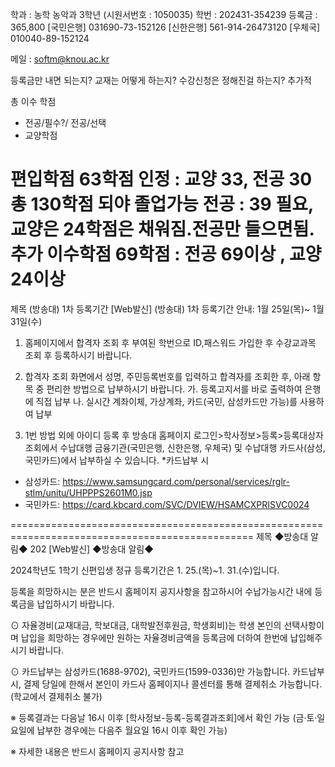 학과 : 농학
농악과 3학년 (시원서번호 : 1050035)
학번 : 202431-354239
등록금 : 365,800
[국민은행] 031690-73-152126 [신한은행] 561-914-26473120 [우체국] 010040-89-152124

메일 : softm@knou.ac.kr


등록금만 내면 되는지?
교재는 어떻게 하는지?
수강신청은 정해진걸 하는지?
추가적

총 이수 학점
 - 전공/필수?/ 전공/선택
 - 교양학점

편입학점 63학점 인정 : 교양 33, 전공 30
총 130학점 되야 졸업가능
전공 : 39 필요, 교양은 24학점은 채워짐.전공만 들으면됨.
추가 이수학점 69학점 : 전공 69이상 , 교양 24이상  
=================================================================================================

제목 (방송대) 1차 등록기간
[Web발신]
(방송대) 1차 등록기간 안내: 1월 25일(목)~ 1월 31일(수)

1. 홈페이지에서 합격자 조회 후 부여된 학번으로 ID,패스워드 가입한 후 수강교과목 조회 후 등록하시기 바랍니다.  

2. 합격자 조회 화면에서 성명, 주민등록번호를 입력하고 합격자를 조회한 후, 아래 항목 중 편리한 방법으로 납부하시기 바랍니다.
  가. 등록고지서를 바로 출력하여 은행에 직접 납부 
  나. 실시간 계좌이체, 가상계좌, 카드(국민, 삼성카드만 가능)를  사용하여 납부   

3. 1번 방법 외에 아이디 등록 후 방송대 홈페이지 로그인>학사정보>등록>등록대상자조회에서 수납대행 금융기관(국민은행, 신한은행, 우체국) 및 수납대행 카드사(삼성, 국민카드)에서 납부하실 수 있습니다.
*카드납부 시 
- 삼성카드: https://www.samsungcard.com/personal/services/rglr-stlm/unitu/UHPPPS2601M0.jsp 
- 국민카드: https://card.kbcard.com/SVC/DVIEW/HSAMCXPRISVC0024


================================================================================================
제목 ◆방송대 알림◆ 202
[Web발신]
◆방송대 알림◆ 

2024학년도 1학기 신편입생 정규 등록기간은 1. 25.(목)~1. 31.(수)입니다.

등록을 희망하시는 분은 반드시 홈페이지 공지사항을 참고하시어 수납가능시간 내에 등록금을 납입하시기 바랍니다.

⊙ 자율경비(교재대금, 학보대금, 대학발전후원금, 학생회비)는 학생 본인의 선택사항이며 납입을 희망하는 경우에만 원하는 자율경비금액을 등록금에 더하여 한번에 납입해주시기 바랍니다.

⊙ 카드납부는 삼성카드(1688-9702), 국민카드(1599-0336)만 가능합니다. 카드납부 시, 결제 당일에 한해서 본인이 카드사 홈페이지나 콜센터를 통해 결제취소 가능합니다. (학교에서 결제취소 불가)

※ 등록결과는 다음날 16시 이후 [학사정보-등록-등록결과조회]에서 확인 가능
(금·토·일요일에 납부한 경우에는 다음주 월요일 16시 이후 확인 가능)

※ 자세한 내용은 반드시 홈페이지 공지사항 참고